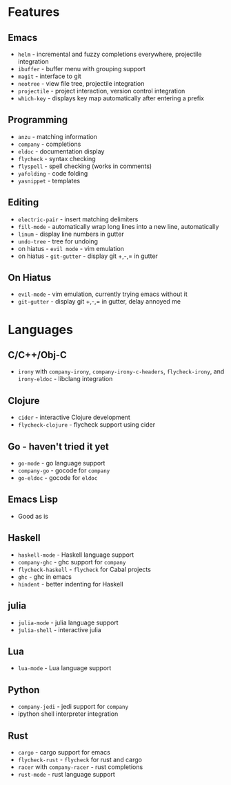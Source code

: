 # Features

## Emacs
* `helm` - incremental and fuzzy completions everywhere, projectile integration
* `ibuffer` - buffer menu with grouping support
* `magit` - interface to git
* `neotree` - view file tree, projectile integration
* `projectile` - project interaction, version control integration
* `which-key` - displays key map automatically after entering a prefix

## Programming
* `anzu` - matching information
* `company` - completions
* `eldoc` - documentation display
* `flycheck` - syntax checking
* `flyspell` - spell checking (works in comments)
* `yafolding` - code folding
* `yasnippet` - templates

## Editing
* `electric-pair` - insert matching delimiters
* `fill-mode` - automatically wrap long lines into a new line, automatically
* `linum` - display line numbers in gutter
* `undo-tree` - tree for undoing
* on hiatus - `evil mode` - vim emulation
* on hiatus - `git-gutter` - display git +,-,= in gutter

## On Hiatus
* `evil-mode` - vim emulation, currently trying emacs without it
* `git-gutter` - display git +,-,= in gutter, delay annoyed me


# Languages

## C/C++/Obj-C
* `irony` with `company-irony`, `company-irony-c-headers`, `flycheck-irony`, and `irony-eldoc` - libclang integration

## Clojure
* `cider` - interactive Clojure development
* `flycheck-clojure` - flycheck support using cider

## Go - haven't tried it yet
* `go-mode` - go language support
* `company-go` - gocode for `company`
* `go-eldoc` - gocode for `eldoc`

## Emacs Lisp
* Good as is

## Haskell
* `haskell-mode` - Haskell language support
* `company-ghc` - ghc support for `company`
* `flycheck-haskell` - `flycheck` for Cabal projects
* `ghc` - ghc in emacs
* `hindent` - better indenting for Haskell

## julia
* `julia-mode` - julia language support
* `julia-shell` - interactive julia

## Lua
* `lua-mode` - Lua language support

## Python
* `company-jedi` - jedi support for `company`
* ipython shell interpreter integration

## Rust
* `cargo` - cargo support for emacs
* `flycheck-rust` - `flycheck` for rust and cargo
* `racer` with `company-racer` - rust completions
* `rust-mode` - rust language support
